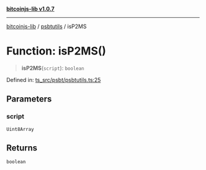 [**bitcoinjs-lib v1.0.7**](../../../README.md)

***

[bitcoinjs-lib](../../../README.md) / [psbtutils](../README.md) / isP2MS

# Function: isP2MS()

> **isP2MS**(`script`): `boolean`

Defined in: [ts\_src/psbt/psbtutils.ts:25](https://github.com/sCrypt-Inc/bitcoinjs-lib/blob/e3b2d1c4c35cd925f8b17063dc9eb0300cab46a2/ts_src/psbt/psbtutils.ts#L25)

## Parameters

### script

`Uint8Array`

## Returns

`boolean`
